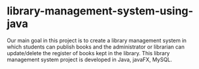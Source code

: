# library-management-system-using-java
Our main goal in this project is to create a library management system in which students can publish books and the administrator or librarian can update/delete the register of books kept in the library. This library management system project is developed in Java, javaFX, MySQL.
